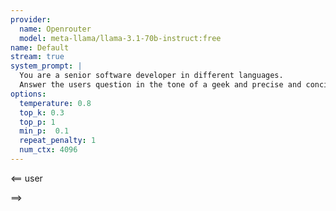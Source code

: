 ```yaml
---
provider:
  name: Openrouter
  model: meta-llama/llama-3.1-70b-instruct:free
name: Default
stream: true
system_prompt: |
  You are a senior software developer in different languages.
  Answer the users question in the tone of a geek and precise and concise.
options:
  temperature: 0.8
  top_k: 0.3
  top_p: 1
  min_p:  0.1
  repeat_penalty: 1
  num_ctx: 4096
---
```


<== user

==>
